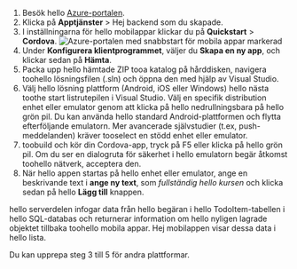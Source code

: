 
1. Besök hello [Azure-portalen].
2. Klicka på **Apptjänster** > Hej backend som du skapade.
3. I inställningarna för hello mobilappar klickar du på **Quickstart** > **Cordova**.
![Azure-portalen med snabbstart för mobila appar markerad][quickstart]
4. Under **Konfigurera klientprogrammet**, väljer du **Skapa en ny app**, och klickar sedan på **Hämta**.
2. Packa upp hello hämtade ZIP tooa katalog på hårddisken, navigera toohello lösningsfilen (.sln) och öppna den med hjälp av Visual Studio.
3. Välj hello lösning plattform (Android, iOS eller Windows) hello nästa toothe start listrutepilen i Visual Studio. Välj en specifik distribution enhet eller emulator genom att klicka på hello nedrullningsbara på hello grön pil. Du kan använda hello standard Android-plattformen och flytta efterföljande emulatorn. Mer avancerade självstudier (t.ex, push-meddelanden) kräver tooselect en stödd enhet eller emulator.
4. toobuild och kör din Cordova-app, tryck på F5 eller klicka på hello grön pil. Om du ser en dialogruta för säkerhet i hello emulatorn begär åtkomst toohello nätverk, acceptera den.
5. När hello appen startas på hello enhet eller emulator, ange en beskrivande text i **ange ny text**, som *fullständig hello kursen* och klicka sedan på hello **Lägg till** knappen.

hello serverdelen infogar data från hello begäran i hello TodoItem-tabellen i hello SQL-databas och returnerar information om hello nyligen lagrade objektet tillbaka toohello mobila appar. Hej mobilappen visar dessa data i hello lista.

Du kan upprepa steg 3 till 5 för andra plattformar.

<!-- Images. -->
[quickstart]: ./media/app-service-mobile-configure-new-backend/quickstart.png

<!-- URLs -->
[Azure-portalen]: https://portal.azure.com/
